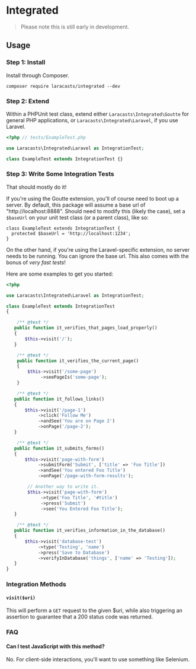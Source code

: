 # Integrated

> Please note this is still early in development.

## Usage

### Step 1: Install

Install through Composer.

```
composer require laracasts/integrated --dev
```

### Step 2: Extend

Within a PHPUnit test class, extend either `Laracasts\Integrated\Goutte` for general PHP applications, or `Laracasts\Integrated\Laravel`, if you use Laravel.

```php
<?php // tests/ExampleTest.php

use Laracasts\Integrated\Laravel as IntegrationTest;

class ExampleTest extends IntegrationTest {}
```

### Step 3: Write Some Integration Tests

That should mostly do it!

If you're using the Goutte extension, you'll of course need to boot up a server. By default, this package will assume a base url of "http://localhost:8888". Should need to modify this (likely the case), set a `$baseUrl` on your unit test class (or a parent class), like so:

```
class ExampleTest extends IntegrationTest {
  protected $baseUrl = 'http://localhost:1234';
}
```

On the other hand, if you're using the Laravel-specific extension, no server needs to be running. You can ignore the base url. This also comes with the bonus of *very fast tests*!

Here are some examples to get you started:

```php
<?php

use Laracasts\Integrated\Laravel as IntegrationTest;

class ExampleTest extends IntegrationTest
{

    /** @test */
   public function it_verifies_that_pages_load_properly()
   {
       $this->visit('/');
   }

    /** @test */
    public function it_verifies_the_current_page()
    {
        $this->visit('/some-page')
             ->seePageIs('some-page');
    }

    /** @test */
   public function it_follows_links()
   {
       $this->visit('/page-1')
            ->click('Follow Me')
            ->andSee('You are on Page 2')
            ->onPage('/page-2');
   }

    /** @test */
   public function it_submits_forms()
   {
       $this->visit('page-with-form')
            ->submitForm('Submit', ['title' => 'Foo Title'])
            ->andSee('You entered Foo Title')
            ->onPage('/page-with-form-results');

        // Another way to write it.
        $this->visit('page-with-form')
             ->type('Foo Title', '#title')
             ->press('Submit')
             ->see('You Entered Foo Title');
   }

    /** @test */
   public function it_verifies_information_in_the_database()
   {
       $this->visit('database-test')
            ->type('Testing', 'name')
            ->press('Save to Database')
            ->verifyInDatabase('things', ['name' => 'Testing']);
   }
}
```

### Integration Methods

#### `visit($uri)`

This will perform a `GET` request to the given $uri, while also triggering an assertion to guarantee that a 200 status code was returned.

### FAQ

#### Can I test JavaScript with this method?

No. For client-side interactions, you'll want to use something like Selenium.

